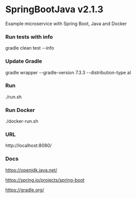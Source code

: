 # SpringBootJava v2.1.3

Example microservice with Spring Boot, Java and Docker

### Run tests with info

gradle clean test --info

### Update Gradle

gradle wrapper --gradle-version 7.3.3 --distribution-type al

### Run

./run.sh

### Run Docker

./docker-run.sh

### URL

http://localhost:8080/

### Docs

https://openjdk.java.net/

https://spring.io/projects/spring-boot

https://gradle.org/
